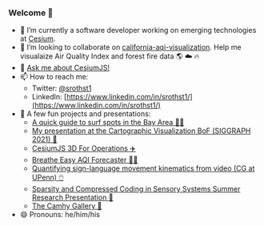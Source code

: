 ### Welcome 👋

- 🔭 I’m currently a software developer working on emerging technologies at [Cesium](https://github.com/CesiumGS).
- 👯 I’m looking to collaborate on [california-aqi-visualization](https://github.com/srothst1/california-aqi-visualization). Help me visualaize Air Quality Index and forest fire data 🌎 ☁️ 🔥
- 💬 [Ask me about CesiumJS!](https://community.cesium.com/c/cesiumjs/5)
- 📫 How to reach me:
  - Twitter: [@srothst1](https://twitter.com/srothst1) 
  - LinkedIn: [https://www.linkedin.com/in/srothst1/](https://www.linkedin.com/in/srothst1/)
- 🔨 A few fun projects and presentations: 
  - [A quick guide to surf spots in the Bay Area 🏄‍♂️](https://cesium.com/ion/stories/viewer/?id=188a3346-d7b8-42bf-91a2-ce06ed939d00)
  - [My presentation at the Cartographic Visualization BoF (SIGGRAPH 2021) 🤖](https://www.youtube.com/watch?v=CJcHQm1WEpY)
  - [CesiumJS 3D For Operations ✈️](https://youtu.be/0NcUGMiG7ls)
  - [Breathe Easy AQI Forecaster 📱😷](https://play.google.com/store/apps/details?id=software995.breath_easy&hl=en_US&gl=US)
  - [Quantifying sign-language movement kinematics from video (CG at UPenn) 🖱️](https://www.youtube.com/watch?v=-JAULYo83Vw)
  - [Sparsity and Compressed Coding in Sensory Systems Summer Research Presentation 📸](https://www.youtube.com/watch?v=d28SsU_s6eY)
  - [The Camhy Gallery 🎨](https://www.youtube.com/watch?v=-F7nwTo7On8)
- 😄 Pronouns: he/him/his

